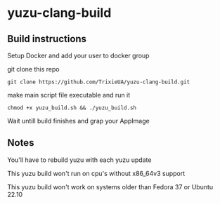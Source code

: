 # yuzu-clang-build

## Build instructions

Setup Docker and add your user to docker group

git clone this repo

`git clone https://github.com/TrixieUA/yuzu-clang-build.git`

make main script file executable and run it

`chmod +x yuzu_build.sh && ./yuzu_build.sh`

Wait untill build finishes and grap your AppImage

## Notes
You'll have to rebuild yuzu with each yuzu update

This yuzu build won't run on cpu's without x86_64v3 support

This yuzu build won't work on systems older than Fedora 37 or Ubuntu 22.10